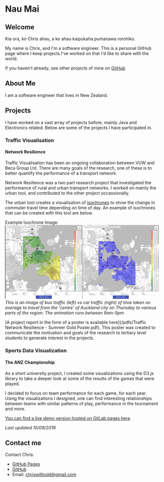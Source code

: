 # Nau Mai
## Welcome

Kia ora, ko Chris ahau, a ko ahau kaipukaha pumanawa rorohiko. 

My name is Chris, and I'm a software engineer. This is a personal GitHub page where I keep projects I've
worked on that I'd like to share with the world.

If you haven't already, see other projects of mine on [GitHub](https://github.com/chriswtodd/)

## About Me

I am a software engineer that lives in New Zealand.

## Projects

I have worked on a vast array of projects before, mainly Java and Electronics related. Below are some 
of the projects I have participated in.

### Traffic Visualisation
#### Network Resilience

Traffic Visualisation has been an ongoing collaboration between VUW and Beca Group Ltd. There are many 
goals of the research, one of these is to better quantify the performance of a transport network.

Network Resilience was a two part research project that investigated the performance of rural and urban 
transport networks. I worked on mainly the urban tool, and contributed to the other project occassionally.

The urban tool creates a visualisation of [isochrones](https://wiki.openstreetmap.org/wiki/Isochrone) to 
show the change in commuter travel time depending on time of day. An example of isochrones that can be 
created with this tool are below.

Example Isochrone Image:
![Isochrone](/images/Auckland-Thursday-alltime-comp.gif "Animated Isochrone of Auckland, NZ")
_This is an image of bus traffic (left) vs car traffic (right) of time taken on average to travel from the
'centre' of Auckland city on Thursday to various parts of the region. The animation runs between 9am-5pm_

[A project report in the form of a poster is available here](/pdfs/Traffic Network Resilience - Summer 
Gold Poster.pdf). This poster was created to communicate the motivation and goals of the research to 
tertiary level students to generate interest in the projects.

### Sports Data Visualization
#### The ANZ Championship

As a short university project, I created some visualizations using the D3.js library to take a deeper look
at some of the results of the games that were played.

I decided to focus on team performance for each game, for each year. Using the visualizations I designed,
one can find interesting relationships between teams with similar patterns of play, performance in the tournament and more.

[You can find a live demo version hosted on GitLab pages here](https://toddchri1.glp.ecs.vuw.ac.nz/information-visualisation---anz-championship/).

_Last updated 10/09/2019._

## Contact me

Contact Chris:
- [GitHub Pages](https://chriswtodd.github.io/)
- [GitHub](https://github.com/chriswtodd/)
- Email: <chriswilltodd@gmail.com>
